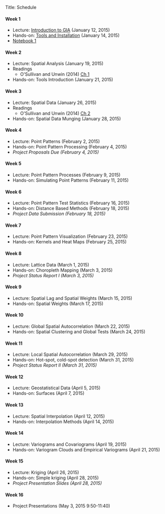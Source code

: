 Title: Schedule


#### Week 1 

* Lecture: [Introduction to GIA]({filename}/pdfs/01_giaIntro.pdf) (January 12, 2015)
* Hands-on: [Tools and Installation](|filename|install.md) (January 14, 2015)
* [Notebook 1](http://nbviewer.ipython.org/github/sjsrey/giasp16/blob/lectures/content/pages/notebooks/test.ipynb)

#### Week 2

* Lecture: Spatial Analysis (January 19, 2015)
* Readings
    * O'Sullivan and Unwin (2014) [Ch 1][ou1] 
* Hands-on: Tools Introduction (January 21, 2015)

#### Week 3

* Lecture: Spatial Data (January 26, 2015)
* Readings
    * O'Sullivan and Unwin (2014) [Ch 2][ou2] 
* Hands-on: Spatial Data Munging (January 28, 2015)

#### Week 4

* Lecture: Point Patterns (February  2, 2015)
* Hands-on: Point Pattern Processing (February 4, 2015)
* *Project Proposals Due (February 4, 2015)*

#### Week 5

* Lecture: Point Pattern Processes (February  9, 2015)
* Hands-on: Simulating Point Patterns (February 11, 2015)


#### Week 6

* Lecture: Point Pattern Test Statistics (February  16, 2015)
* Hands-on: Distance Based Methods (February 18, 2015)
* *Project Data Submission (February 18, 2015)*

#### Week 7

* Lecture: Point Pattern Visualization (February  23, 2015)
* Hands-on: Kernels and Heat Maps (February 25, 2015)

#### Week 8

* Lecture: Lattice Data (March 1, 2015)
* Hands-on: Choropleth Mapping (March 3, 2015)
* *Project Status Report I (March 3, 2015)*

#### Week 9

* Lecture: Spatial Lag and Spatial Weights  (March 15, 2015)
* Hands-on:  Spatial Weights (March 17, 2015)

#### Week 10 

* Lecture: Global Spatial Autocorrelation   (March 22, 2015)
* Hands-on:  Spatial Clustering and Global Tests (March 24, 2015)

#### Week 11 

* Lecture: Local  Spatial Autocorrelation   (March 29, 2015)
* Hands-on:  Hot-spot, cold-spot detection  (March 31, 2015)
* *Project Status Report II (March 31, 2015)*

#### Week 12 

* Lecture: Geostatistical Data   (April 5, 2015)
* Hands-on:  Surfaces  (April 7, 2015)

#### Week 13

* Lecture: Spatial Interpolation   (April 12, 2015)
* Hands-on:  Interpolation Methods  (April 14, 2015)

#### Week 14

* Lecture: Variograms and Covariograms (April 19, 2015)
* Hands-on: Variogram Clouds and Empirical Variograms (April 21, 2015)

#### Week 15

* Lecture: Kriging (April 26, 2015)
* Hands-on: Simple kriging (April 28, 2015)
* *Project Presentation Slides (April 28, 2015)*

#### Week 16

* Project Presentations (May 3, 2015 9:50-11:40)



[ou1]: http://site.ebrary.com.ezproxy1.lib.asu.edu/lib/asulib/reader.action?docID=10905778&ppg=25
[ou2]: http://site.ebrary.com.ezproxy1.lib.asu.edu/lib/asulib/reader.action?docID=10905778&ppg=57
